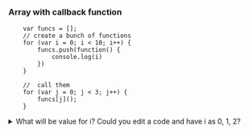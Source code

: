 ### Array with callback function
```
    var funcs = [];
    // create a bunch of functions
    for (var i = 0; i < 10; i++) {
        funcs.push(function() {
            console.log(i)
        })
    }

    //  call them
    for (var j = 0; j < 3; j++) {
        funcs[j]();
    }
 ```
<details>
    <summary>
        What will be value for i?
        Could you edit a code and have i as 0, 1, 2?
    </summary>

    The array funcs has a push callback function.

    ```funcs[j]()`` will call this function to print the i in the console.
    ```function() {console.log(i)}``` is an expression which evaluates to a value that is function that logs i.

    ```funcs.push``` is a function that adds a value to an array.

    Putting () after a function will call that function.

    In this case closure would be created and i always would be last iteration in array, so 10.

    You can use let, that's why each iteration new variable would be created

    <pre>
        var funcs = [];
        for (var i = 0; i < 10; i++) {
            funcs.push(function() {
                console.log(i)
            })
        }

        for (var j = 0; j < 3; j++) {
            funcs[j]();
        }
    </pre>
</details>
